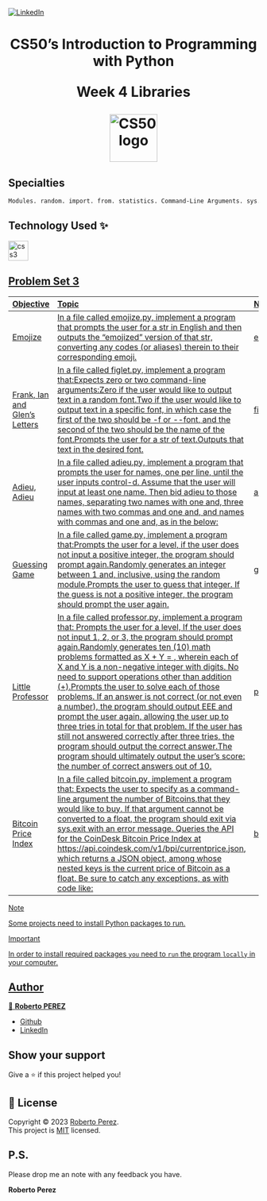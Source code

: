 <a href="https://www.linkedin.com/in/pejir/" target="_blank"><img src="https://img.shields.io/badge/LinkedIn-blue?style=flat&logo=linkedin&labelColor=blue" alt="LinkedIn" /></a>

<h1 align="center">CS50’s Introduction to Programming with Python
  
Week 4 Libraries

 <a href="https://github.com/PeJiR/Harvard-s-Professional-Certificate-in-Computer-Science-for-Python-Programming.git">
  <img src="https://media.licdn.com/dms/image/C4E0BAQGYjmmBCvqLmg/company-logo_200_200/0/1631309789389?e=1720051200&amp;v=beta&amp;t=bZH--2YGsjzmL1rsyx6O15g9k-41VyNXKV4HKGEYTaw" loading="lazy" alt="CS50 logo" id="ember490" class="evi-image lazy-image ember-view org-top-card-primary-content__logo" width="96" height="96">
  </a>
  
</h1>

<!---
<p>
  <img alt="Version" src="https://img.shields.io/badge/version-pejir-blue.svg?cacheSeconds=2592000" />
  <a href="pejir" target="_blank">
    <img alt="Documentation" src="https://img.shields.io/badge/documentation-yes-brightgreen.svg" />
  </a>
  <a href="https://opensource.org/license/mit/" target="_blank">
    <img alt="License: MIT" src="https://img.shields.io/badge/License-MIT-yellow.svg" />
  </a>
  <a href="https://twitter.com/PerezPejir84" target="_blank">
    <img alt="Twitter: pejir" src="https://img.shields.io/twitter/follow/pejir.svg?style=social" />
  </a>
</p>
--->

## Specialties
```sh 
Modules. random. import. from. statistics. Command-Line Arguments. sys. sys.argv. IndexError. sys.exit. Slices. Packages. PyPI. pip. cowsay. APIs. requests. JSON. __name__.
```
## Technology Used ✨

<a href="https://www.w3schools.com/css/" target="_blank" rel="noreferrer"> <img src="https://cdn.jsdelivr.net/gh/devicons/devicon@latest/icons/python/python-original.svg" alt="css3" width="40" height="40"/> 
 
## Problem Set 3 

| Objective | Topic            | Name                       |
| :--- | :--------------- | :------------------------- |
| Emojize   | In a file called emojize.py, implement a program that prompts the user for a str in English and then outputs the “emojized” version of that str, converting any codes (or aliases) therein to their corresponding emoji.|[emojize.py ](https://www.online-python.com/x0gkAI26lb)|
| Frank, Ian and Glen’s Letters | In a file called figlet.py, implement a program that:Expects zero or two command-line arguments:Zero if the user would like to output text in a random font.Two if the user would like to output text in a specific font, in which case the first of the two should be -f or --font, and the second of the two should be the name of the font.Prompts the user for a str of text.Outputs that text in the desired font.| [figlet.py ](https://www.online-python.com/Olb16J9FRa)             |
| Adieu, Adieu  |In a file called adieu.py, implement a program that prompts the user for names, one per line, until the user inputs control-d. Assume that the user will input at least one name. Then bid adieu to those names, separating two names with one and, three names with two commas and one and, and names with commas and one and, as in the below:| [adieu.py](https://www.online-python.com/ez5J26dPOy) |
| Guessing Game | In a file called game.py, implement a program that:Prompts the user for a level, if the user does not input a positive integer, the program should prompt again.Randomly generates an integer between 1 and, inclusive, using the random module.Prompts the user to guess that integer. If the guess is not a positive integer, the program should prompt the user again.  | [game.py ](https://www.online-python.com/RjPlUQcxpf)          |
| Little Professor | In a file called professor.py, implement a program that: Prompts the user for a level, If the user does not input 1, 2, or 3, the program should prompt again.Randomly generates ten (10) math problems formatted as X + Y = , wherein each of X and Y is a non-negative integer with digits. No need to support operations other than addition (+).Prompts the user to solve each of those problems. If an answer is not correct (or not even a number), the program should output EEE and prompt the user again, allowing the user up to three tries in total for that problem. If the user has still not answered correctly after three tries, the program should output the correct answer.The program should ultimately output the user’s score: the number of correct answers out of 10.    | [professor.py ](https://www.online-python.com/7abezhJ4NE)          |
| Bitcoin Price Index | In a file called bitcoin.py, implement a program that: Expects the user to specify as a command-line argument the number of Bitcoins,that they would like to buy. If that argument cannot be converted to a float, the program should exit via sys.exit with an error message. Queries the API for the CoinDesk Bitcoin Price Index at https://api.coindesk.com/v1/bpi/currentprice.json, which returns a JSON object, among whose nested keys is the current price of Bitcoin as a float. Be sure to catch any exceptions, as with code like:  | [bitcoin.py ](https://www.online-python.com/1cRDkT4wHF)          |


 
>[!NOTE]
>Some projects need to install Python packages to run.

>[!IMPORTANT]
>In order to install required packages `you` need to `run` the program `locally` in your computer.
## Author

👤 **Roberto PEREZ**

<!--- 
* [Website](https://pejir.github.io/robertoportfolio.io/ )
* [Twitter](https://twitter.com/pejir)--->
* [Github](https://github.com/pejir)
* [LinkedIn](https://linkedin.com/in/pejir)

<!---
## 🤝 Contributing

Contributions, issues and feature requests are welcome!<br />Feel free to check [issues page](pejir). You can also take a look at the [contributing guide](pejir).
---> 
 
## Show your support

Give a ⭐️ if this project helped you!

<!---
<a href="https://www.patreon.com/pejir">
  <img src="https://c5.patreon.com/external/logo/become_a_patron_button@2x.png" width="160">
</a>
--->

## 📝 License

Copyright © 2023 [Roberto Perez](https://github.com/PeJiR).<br />
This project is [MIT](https://opensource.org/license/mit/) licensed.


P.S.
------------

Please drop me an note with any feedback you have.

**Roberto Perez**

